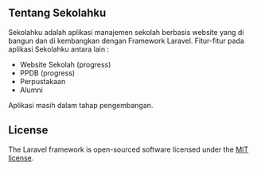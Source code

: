 ## Tentang Sekolahku

Sekolahku adalah aplikasi manajemen sekolah berbasis website yang di bangun dan di kembangkan dengan Framework Laravel. Fitur-fitur pada aplikasi Sekolahku antara lain :

- Website Sekolah (progress)
- PPDB (progress)
- Perpustakaan
- Alumni

Aplikasi masih dalam tahap pengembangan.


## License

The Laravel framework is open-sourced software licensed under the [MIT license](https://opensource.org/licenses/MIT).
